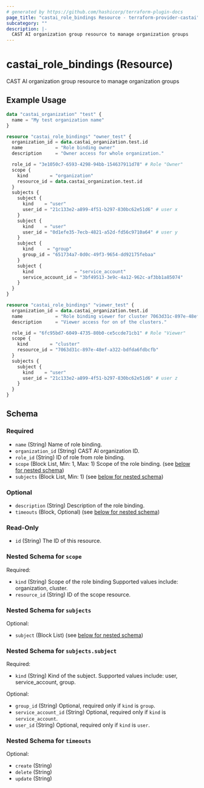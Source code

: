 ```yaml
---
# generated by https://github.com/hashicorp/terraform-plugin-docs
page_title: "castai_role_bindings Resource - terraform-provider-castai"
subcategory: ""
description: |-
  CAST AI organization group resource to manage organization groups
---
```


# castai_role_bindings (Resource)

CAST AI organization group resource to manage organization groups

## Example Usage

```terraform
data "castai_organization" "test" {
  name = "My test organization name"
}

resource "castai_role_bindings" "owner_test" {
  organization_id = data.castai_organization.test.id
  name            = "Role binding owner"
  description     = "Owner access for whole organization."

  role_id = "3e1050c7-6593-4298-94bb-154637911d78" # Role "Owner"
  scope {
    kind        = "organization"
    resource_id = data.castai_organization.test.id
  }
  subjects {
    subject {
      kind    = "user"
      user_id = "21c133e2-a899-4f51-b297-830bc62e51d6" # user x
    }
    subject {
      kind    = "user"
      user_id = "0d1efe35-7ecb-4821-a52d-fd56c9710a64" # user y
    }
    subject {
      kind     = "group"
      group_id = "651734a7-0d0c-49f3-9654-dd92175febaa"
    }
    subject {
      kind               = "service_account"
      service_account_id = "3bf49513-3e9c-4a12-962c-af3bb1a85074"
    }
  }
}

resource "castai_role_bindings" "viewer_test" {
  organization_id = data.castai_organization.test.id
  name            = "Role binding viewer for cluster 7063d31c-897e-48ef-a322-bdfda6fdbcfb"
  description     = "Viewer access for on of the clusters."

  role_id = "6fc95bd7-6049-4735-80b0-ce5ccde71cb1" # Role "Viewer"
  scope {
    kind        = "cluster"
    resource_id = "7063d31c-897e-48ef-a322-bdfda6fdbcfb"
  }
  subjects {
    subject {
      kind    = "user"
      user_id = "21c133e2-a899-4f51-b297-830bc62e51d6" # user z
    }
  }
}
```

<!-- schema generated by tfplugindocs -->
## Schema

### Required

- `name` (String) Name of role binding.
- `organization_id` (String) CAST AI organization ID.
- `role_id` (String) ID of role from role binding.
- `scope` (Block List, Min: 1, Max: 1) Scope of the role binding. (see [below for nested schema](#nestedblock--scope))
- `subjects` (Block List, Min: 1) (see [below for nested schema](#nestedblock--subjects))

### Optional

- `description` (String) Description of the role binding.
- `timeouts` (Block, Optional) (see [below for nested schema](#nestedblock--timeouts))

### Read-Only

- `id` (String) The ID of this resource.

<a id="nestedblock--scope"></a>
### Nested Schema for `scope`

Required:

- `kind` (String) Scope of the role binding Supported values include: organization, cluster.
- `resource_id` (String) ID of the scope resource.


<a id="nestedblock--subjects"></a>
### Nested Schema for `subjects`

Optional:

- `subject` (Block List) (see [below for nested schema](#nestedblock--subjects--subject))

<a id="nestedblock--subjects--subject"></a>
### Nested Schema for `subjects.subject`

Required:

- `kind` (String) Kind of the subject. Supported values include: user, service_account, group.

Optional:

- `group_id` (String) Optional, required only if `kind` is `group`.
- `service_account_id` (String) Optional, required only if `kind` is `service_account`.
- `user_id` (String) Optional, required only if `kind` is `user`.



<a id="nestedblock--timeouts"></a>
### Nested Schema for `timeouts`

Optional:

- `create` (String)
- `delete` (String)
- `update` (String)


